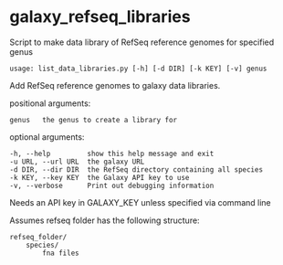 # galaxy_refseq_libraries
Script to make data library of RefSeq reference genomes for specified genus

```usage: list_data_libraries.py [-h] [-d DIR] [-k KEY] [-v] genus```

Add RefSeq reference genomes to galaxy data libraries.

positional arguments:
```
genus   the genus to create a library for
```
optional arguments:
```
-h, --help         show this help message and exit
-u URL, --url URL  the galaxy URL
-d DIR, --dir DIR  the RefSeq directory containing all species
-k KEY, --key KEY  the Galaxy API key to use
-v, --verbose      Print out debugging information
```
Needs an API key in GALAXY_KEY unless specified via command line

Assumes refseq folder has the following structure:
```
refseq_folder/
    species/
        fna files
```

